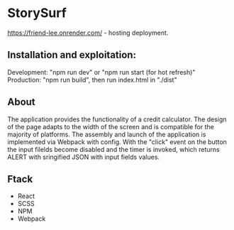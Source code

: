 # StorySurf 

https://friend-lee.onrender.com/ - hosting deployment.

## Installation and exploitation:

Development: "npm run dev" or "npm run start (for hot refresh)"
<br>
Production: "npm run build", then run index.html in "./dist"

## About

The application provides the functionality of a credit calculator.
The design of the page adapts to the width of the screen and is compatible for the majority of platforms.
The assembly and launch of the application is implemented via Webpack with config.
With the "click" event on the button the input filelds become disabled and the timer is invoked, which returns ALERT with sringified JSON with input fields values. 

## Ftack
- React
- SCSS
- NPM
- Webpack
